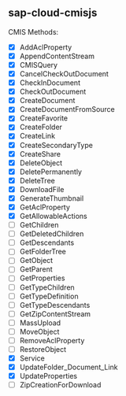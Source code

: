 ## sap-cloud-cmisjs

CMIS Methods:

- [x] AddAclProperty
- [x] AppendContentStream
- [x] CMISQuery
- [x] CancelCheckOutDocument
- [x] CheckInDocument
- [x] CheckOutDocument
- [x] CreateDocument
- [x] CreateDocumentFromSource
- [x] CreateFavorite
- [x] CreateFolder
- [x] CreateLink
- [x] CreateSecondaryType
- [x] CreateShare
- [x] DeleteObject
- [x] DeletePermanently
- [x] DeleteTree
- [x] DownloadFile
- [x] GenerateThumbnail
- [x] GetAclProperty
- [x] GetAllowableActions
- [ ] GetChildren
- [ ] GetDeletedChildren
- [ ] GetDescendants
- [ ] GetFolderTree
- [ ] GetObject
- [ ] GetParent
- [ ] GetProperties
- [ ] GetTypeChildren
- [ ] GetTypeDefinition
- [ ] GetTypeDescendants
- [ ] GetZipContentStream
- [ ] MassUpload
- [ ] MoveObject
- [ ] RemoveAclProperty
- [ ] RestoreObject
- [x] Service
- [x] UpdateFolder_Document_Link
- [x] UpdateProperties
- [ ] ZipCreationForDownload
